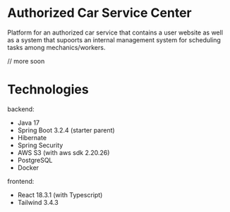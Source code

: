 # Authorized Car Service Center

Platform for an authorized car service that contains a user website as well as a system that supoorts 
an internal management system for scheduling tasks among mechanics/workers.

// more soon

# Technologies
backend:
- Java 17
- Spring Boot 3.2.4 (starter parent)
- Hibernate
- Spring Security
- AWS S3 (with aws sdk 2.20.26)
- PostgreSQL
- Docker

frontend:
- React 18.3.1 (with Typescript)
- Tailwind 3.4.3
